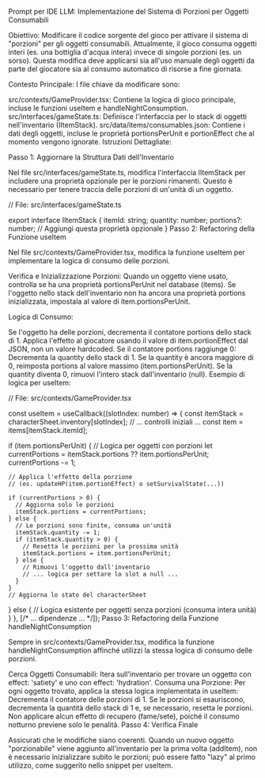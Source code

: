Prompt per IDE LLM: Implementazione del Sistema di Porzioni per Oggetti Consumabili

Obiettivo: Modificare il codice sorgente del gioco per attivare il sistema di "porzioni" per gli oggetti consumabili. Attualmente, il gioco consuma oggetti interi (es. una bottiglia d'acqua intera) invece di singole porzioni (es. un sorso). Questa modifica deve applicarsi sia all'uso manuale degli oggetti da parte del giocatore sia al consumo automatico di risorse a fine giornata.

Contesto Principale: I file chiave da modificare sono:

src/contexts/GameProvider.tsx: Contiene la logica di gioco principale, incluse le funzioni useItem e handleNightConsumption.
src/interfaces/gameState.ts: Definisce l'interfaccia per lo stack di oggetti nell'inventario (IItemStack).
src/data/items/consumables.json: Contiene i dati degli oggetti, incluse le proprietà portionsPerUnit e portionEffect che al momento vengono ignorate.
Istruzioni Dettagliate:

Passo 1: Aggiornare la Struttura Dati dell'Inventario

Nel file src/interfaces/gameState.ts, modifica l'interfaccia IItemStack per includere una proprietà opzionale per le porzioni rimanenti. Questo è necessario per tenere traccia delle porzioni di un'unità di un oggetto.

// File: src/interfaces/gameState.ts

export interface IItemStack {
  itemId: string;
  quantity: number;
  portions?: number; // Aggiungi questa proprietà opzionale
}
Passo 2: Refactoring della Funzione useItem

Nel file src/contexts/GameProvider.tsx, modifica la funzione useItem per implementare la logica di consumo delle porzioni.

Verifica e Inizializzazione Porzioni: Quando un oggetto viene usato, controlla se ha una proprietà portionsPerUnit nel database (items). Se l'oggetto nello stack dell'inventario non ha ancora una proprietà portions inizializzata, impostala al valore di item.portionsPerUnit.

Logica di Consumo:

Se l'oggetto ha delle porzioni, decrementa il contatore portions dello stack di 1.
Applica l'effetto al giocatore usando il valore di item.portionEffect dal JSON, non un valore hardcoded.
Se il contatore portions raggiunge 0:
Decrementa la quantity dello stack di 1.
Se la quantity è ancora maggiore di 0, reimposta portions al valore massimo (item.portionsPerUnit).
Se la quantity diventa 0, rimuovi l'intero stack dall'inventario (null).
Esempio di logica per useItem:

// File: src/contexts/GameProvider.tsx

const useItem = useCallback((slotIndex: number) => {
  const itemStack = characterSheet.inventory[slotIndex];
  // ... controlli iniziali ...
  const item = items[itemStack.itemId];
  
  if (item.portionsPerUnit) {
    // Logica per oggetti con porzioni
    let currentPortions = itemStack.portions ?? item.portionsPerUnit;
    currentPortions -= 1;

    // Applica l'effetto della porzione
    // (es. updateHP(item.portionEffect) o setSurvivalState(...))

    if (currentPortions > 0) {
      // Aggiorna solo le porzioni
      itemStack.portions = currentPortions;
    } else {
      // Le porzioni sono finite, consuma un'unità
      itemStack.quantity -= 1;
      if (itemStack.quantity > 0) {
        // Resetta le porzioni per la prossima unità
        itemStack.portions = item.portionsPerUnit;
      } else {
        // Rimuovi l'oggetto dall'inventario
        // ... logica per settare lo slot a null ...
      }
    }
    // Aggiorna lo stato del characterSheet
  } else {
    // Logica esistente per oggetti senza porzioni (consuma intera unità)
  }
}, [/* ... dipendenze ... */]);
Passo 3: Refactoring della Funzione handleNightConsumption

Sempre in src/contexts/GameProvider.tsx, modifica la funzione handleNightConsumption affinché utilizzi la stessa logica di consumo delle porzioni.

Cerca Oggetti Consumabili: Itera sull'inventario per trovare un oggetto con effect: 'satiety' e uno con effect: 'hydration'.
Consuma una Porzione: Per ogni oggetto trovato, applica la stessa logica implementata in useItem:
Decrementa il contatore delle porzioni di 1.
Se le porzioni si esauriscono, decrementa la quantità dello stack di 1 e, se necessario, resetta le porzioni.
Non applicare alcun effetto di recupero (fame/sete), poiché il consumo notturno previene solo le penalità.
Passo 4: Verifica Finale

Assicurati che le modifiche siano coerenti. Quando un nuovo oggetto "porzionabile" viene aggiunto all'inventario per la prima volta (addItem), non è necessario inizializzare subito le porzioni; può essere fatto "lazy" al primo utilizzo, come suggerito nello snippet per useItem.

